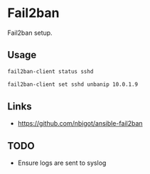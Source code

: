 # Fail2ban

Fail2ban setup.

## Usage

```bash
fail2ban-client status sshd
```

```bash
fail2ban-client set sshd unbanip 10.0.1.9
```

## Links

- https://github.com/nbigot/ansible-fail2ban

## TODO

- Ensure logs are sent to syslog
